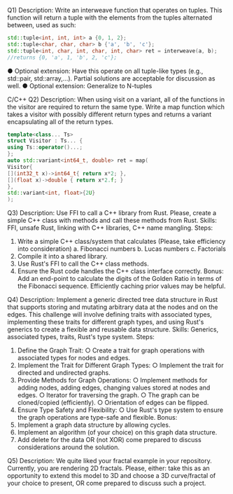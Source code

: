 Q1)
Description: Write an interweave function that operates on tuples. This function will return a
tuple with the elements from the tuples alternated between, used as such:
```c++
std::tuple<int, int, int> a {0, 1, 2};
std::tuple<char, char, char> b {'a', 'b', 'c'};
std::tuple<int, char, int, char, int, char> ret = interweave(a, b);
//returns {0, 'a', 1, 'b', 2, 'c'};
```
● Optional extension: Have this operate on all tuple-like types (e.g., std::pair,
    std::array,…). Partial solutions are acceptable for discussion as well.
● Optional extension: Generalize to N-tuples

C/C++
Q2)
Description: When using visit on a variant, all of the functions in the visitor are required to
return the same type. Write a map function which takes a visitor with possibly different return
types and returns a variant encapsulating all of the return types.
```c++
template<class... Ts>
struct Visitor : Ts... {
using Ts::operator()...;
};
auto std::variant<int64_t, double> ret = map(
Visitor{
[](int32_t x)->int64_t{ return x*2; },
[](float x)->double { return x*2.f; }
},
std::variant<int, float>{2U}
);
```

Q3)
Description: Use FFI to call a C++ library from Rust. Please, create a simple C++ class with
methods and call these methods from Rust.
Skills:
FFI, unsafe Rust, linking with C++ libraries, C++ name mangling.
Steps:
1. Write a simple C++ class/system that calculates
(Please, take efficiency into consideration)
a. Fibonacci numbers
b. Lucas numbers
c. Factorials
2. Compile it into a shared library.
3. Use Rust's FFI to call the C++ class methods.
4. Ensure the Rust code handles the C++ class interface correctly.
Bonus: Add an end-point to calculate the digits of the Golden Ratio in terms of the Fibonacci
sequence. Efficiently caching prior values may be helpful.

Q4)
Description: Implement a generic directed tree data structure in Rust that supports storing and
mutating arbitrary data at the nodes and on the edges. This challenge will involve defining traits
with associated types, implementing these traits for different graph types, and using Rust's
generics to create a flexible and reusable data structure.
Skills: Generics, associated types, traits, Rust's type system.
Steps:
1. Define the Graph Trait:
○ Create a trait for graph operations with associated types for nodes and edges.
2. Implement the Trait for Different Graph Types:
○ Implement the trait for directed and undirected graphs.
3. Provide Methods for Graph Operations:
○ Implement methods for adding nodes, adding edges, changing values stored at
nodes and edges.
○ Iterator for traversing the graph.
○ The graph can be cloned/copied (efficiently).
○ Orientation of edges can be flipped.
4. Ensure Type Safety and Flexibility:
○ Use Rust's type system to ensure the graph operations are type-safe and
flexible.
Bonus:
1. Implement a graph data structure by allowing cycles.
2. Implement an algorithm (of your choice) on this graph data structure.
3. Add delete for the data OR (not XOR) come prepared to discuss considerations around
the solution.

Q5)
Description: We quite liked your fractal example in your repository. Currently, you are rendering
2D fractals. Please, either: take this as an opportunity to extend this model to 3D and choose a
3D curve/fractal of your choice to present, OR come prepared to discuss such a project.
